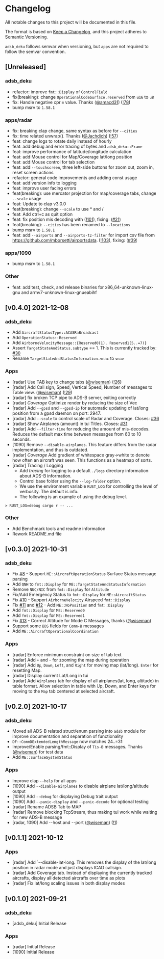 # Changelog
All notable changes to this project will be documented in this file.

The format is based on [Keep a Changelog](https://keepachangelog.com/en/1.0.0/),
and this project adheres to [Semantic Versioning](https://semver.org/spec/v2.0.0.html).

`adsb_deku` follows semvar when versioning, but `apps` are not required to follow the semvar convention.

## [Unreleased]

### adsb_deku
- refactor: improve `fmt::Display` of `ControlField`
- fix(breaking): change `OperationalCodeSurface.reserved` from `u16` to `u8`
- fix: Handle negative cpr `m` value. Thanks ([@amacd31](https://github.com/amacd31)) ([!78](https://github.com/rsadsb/adsb_deku/pull/78))
- bump msrv to `1.58.1`

### apps/radar
- fix: breaking clap change, same syntax as before for `--cities`
- fix: time related unwrap(). Thanks ([@Jachdich](https://github.com/Jachdich)) ([!57](https://github.com/rsadsb/adsb_deku/pull/57))
- feat: change logs to rotate daily instead of hourly
- feat: add debug and error tracing of bytes and `adsb_deku::Frame`
- feat: improve performance of latitude/longitude calculation
- feat: add Mouse control for Map/Coverage lat/long position
- feat: add Mouse control for tab selection
- feat: add `--touchscreen`, three left-side buttons for zoom out, zoom in, reset screen actions
- refactor: general code improvements and adding const usage
- feat: add version info to logging
- feat: improve user facing errors
- feat(breaking): use mercator projection for map/coverage tabs, change `--scale` usage
- feat: Update to clap v3.0.0
- feat(breaking): change `--scale` to use * and /
- feat: Add ctrl+c as quit option
- feat: fix position mis decoding with ([!101](https://github.com/rsadsb/adsb_deku/pull/101)), fixing: ([#21](https://github.com/rsadsb/adsb_deku/issues/21))
- feat(breaking): `--cities` has been renamed to `--locations`
- bump msrv to `1.58.1`
- feat: add `--airports` and `--airports-tz-filter` for import csv file from https://github.com/mborsetti/airportsdata. ([!103](https://github.com/rsadsb/adsb_deku/pull/103)), fixing: ([#39](https://github.com/rsadsb/adsb_deku/issues/39))


### apps/1090
- bump msrv to `1.58.1`

### Other
- feat: add test, check, and release binaries for x86_64-unknown-linux-gnu and armv7-unknown-linux-gnueabihf

## [v0.4.0] 2021-12-08
### adsb_deku
- Add `AircraftStatusType::ACASRaBroadcast`
- Add `OperationStatus::Reserved`
- Add `AirborneVelocityMessage::{Reserved0(1), Reserved1(5..=7)}`
- Assert `TargetStateAndStatus.subtype` == 1. This is currently tracked by: [#30](https://github.com/wcampbell0x2a/adsb_deku/issues/30)
- Rename `TargetStateAndStatusInformation.vnac` to `vnav`

### Apps
- [radar] Use TAB key to change tabs ([@wiseman](https://github.com/wiseman)) ([!26](https://github.com/wcampbell0x2a/adsb_deku/pull/26))
- [radar] Add Call sign, Speed, Vertical Speed, Number of messages to Table view. ([@wiseman](https://github.com/wiseman)) ([!29](https://github.com/wcampbell0x2a/adsb_deku/pull/29))
- [radar] fix broken TCP pipe to ADS-B server, exiting correctly
- [radar] *Coverage* Optimize render by reducing the size of Vec
- [radar] Add `--gpsd` and `--gpsd-ip` for automatic updating of lat/long position from a gpsd daemon on port: 2947.
- [radar] Add `--scale` to control scale of Radar and Coverage. Closes: [#36](https://github.com/wcampbell0x2a/adsb_deku/issues/36)
- [radar] Show Airplanes (amount) in tui Titles. Closes: [#31](https://github.com/wcampbell0x2a/adsb_deku/issues/31)
- [radar] Add `--filter-time` for reducing the amount of mis-decodes. Reduces the default max time between messages from 60 to 10 seconds.
- [1090] Remove `--disable-airplanes`. This feature differs from the radar implementation, and thus is outdated.
- [radar] *Coverage* Add gradient of whitespace gray->white to denote how often an aircraft was seen. This functions as a heatmap of sorts.
- [radar] Tracing / Logging
    - Add *tracing* for logging to a default `./logs` directory information about ADS-B information.
    - Control base folder using the `--log-folder` option.
    - We use the environment variable `RUST_LOG` for controlling the level of verbosity. The default is info.
    - The following is an example of using the debug level.
```text
> RUST_LOG=debug cargo r -- ...
```

### Other
- Add Benchmark tools and readme information
- Rework README.md file

## [v0.3.0] 2021-10-31
### adsb_deku
- Fix [#8](https://github.com/wcampbell0x2a/adsb_deku/issues/8) - Support `ME::AircraftOperationStatus` Surface Status message parsing
- Add `QNH` to `fmt::Display` for `ME::TargetStateAndStatusInformation`
- Remove `NUC/NIC` from `fmt::Display` for `Altitude`
- Fix/Add Emergency Status to `fmt::Display` for `ME::AircraftStatus`
- Fix [#10](https://github.com/wcampbell0x2a/adsb_deku/issues/10) - Support `AirborneVelocity` Airspeed `fmt::Display`
- Fix [#11](https://github.com/wcampbell0x2a/adsb_deku/issues/11) and [#12](https://github.com/wcampbell0x2a/adsb_deku/issues/12) - Add `ME::NoPosition` and `fmt::Display`
- Add `fmt::Display` for `ME::Reserved0`
- Add `fmt::Display` for `ME::Reserved1`
- Fix [#13](https://github.com/wcampbell0x2a/adsb_deku/issues/13) - Correct Altitude for Mode C Messages, thanks ([@wiseman](https://github.com/wiseman))
- Support some `BDS` fields for `Comm-B` messages
- Add `ME::AircraftOperationalCoordination`

### Apps
- [radar] Enforce minimum constraint on size of tab text
- [radar] Add `+` and `-` for zooming the map during operation
- [radar] Add `Up`, `Down`, `Left`, and `Right` for moving map (lat/long). `Enter` for resetting Map.
- [radar] Display current Lat/Long in tui
- [radar] Add `Airplanes` tab for display of all airplanes(lat, long, altitude) in table format.
Allow selection in table with Up, Down, and Enter keys for moving to the `Map` tab centered at selected aircraft.

## [v0.2.0] 2021-10-17
### adsb_deku
- Moved all ADS-B related struct/enum parsing into `adsb` module for improve documentation and separation of functionality
- `DF::CommDExtendedLengthMessage` now matches 24..=31
- Improve/Enable parsing/fmt::Display of `Tis-B` messages. Thanks ([@wiseman](https://github.com/wiseman)) for test data
- Add `ME::SurfaceSystemStatus`

### Apps
- Improve clap `--help` for all apps
- [1090] Add `--disable-airplanes` to disable airplane lat/long/altitude output
- [1090] Add `--debug` for displaying Debug trait output
- [1090] Add `--panic-display` and `--panic-decode` for optional testing
- [radar] Rename ADSB Tab to MAP
- [radar] Remove blocking TcpStream, thus making tui work while waiting for new ADS-B message
- [radar, 1090] Add --host and --port ([@wiseman](https://github.com/wiseman)) ([!1](https://github.com/wcampbell0x2a/adsb_deku/pull/1))

## [v0.1.1] 2021-10-12
### Apps
- [radar] Add `--disable-lat-long. This removes the display of the lat/long position in radar mode and just displays ICAO callsign.
- [radar] Add Coverage tab. Instead of displaying the currently tracked aircrafts, display all detected aircrafts over time as plots
- [radar] Fix lat/long scaling issues in both display modes

## [v0.1.0] 2021-09-21
### adsb_deku
- [adsb_deku] Initial Release

### Apps
- [radar] Initial Release
- [1090] Initial Release

